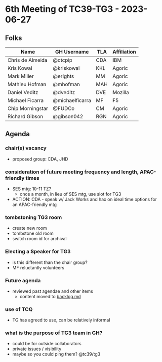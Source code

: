 # 6th Meeting of TC39-TG3 - 2023-06-27

## Folks

| Name             | GH Username     | TLA | Affiliation |
| ---------------- | --------------- | --- | ----------- |
| Chris de Almeida | @ctcpip         | CDA | IBM         |
| Kris Kowal       | @kriskowal      | KKL | Agoric      |
| Mark Miller      | @erights        | MM  | Agoric      |
| Mathieu Hofman   | @mhofman        | MAH | Agoric      |
| Daniel Veditz    | @dveditz        | DVE | Mozilla     |
| Michael Ficarra  | @michaelficarra | MF  | F5          |
| Chip Morningstar | @FUDCo          | CM  | Agoric      |
| Richard Gibson   | @gibson042      | RGN | Agoric      |

## Agenda

### chair(s) vacancy

- proposed group: CDA, JHD

### consideration of future meeting frequency and length, APAC-friendly times

- SES mtg: 10-11 TZ?
  - once a month, in lieu of SES mtg, use slot for TG3
- ACTION: CDA - speak w/ Jack Works and hax on ideal time options for an APAC-friendly mtg

### tombstoning TG3 room

- create new room
- tombstone old room
- switch room id for archival

### Electing a Speaker for TG3

- is this different than the chair group?
- MF reluctantly volunteers

### Future agenda

- reviewed past agendae and other items
  - content moved to [backlog.md](/meetings/backlog.md)

### use of TCQ

- TG has agreed to use, can be relatively informal

### what is the purpose of TG3 team in GH?

- could be for outside collaborators
- private issues / visibility
- maybe so you could ping them? @tc39/tg3
